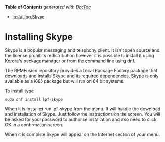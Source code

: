 <!-- START doctoc generated TOC please keep comment here to allow auto update -->
<!-- DON'T EDIT THIS SECTION, INSTEAD RE-RUN doctoc TO UPDATE -->
**Table of Contents**  *generated with [DocToc](https://github.com/thlorenz/doctoc)*

- [Installing Skype](#installing-skype)

<!-- END doctoc generated TOC please keep comment here to allow auto update -->

# Installing Skype

Skype is a popular messaging and telephony client. It isn't open source and the license prohibits redistribution however it is possible to install it using Korora's package manager or from the command line using dnf.

The RPMFusion repository provides a Local Package Factory package that downloads and installs Skype and its required dependencies. Skype is only available as a i686 package but will run on 64 bit systems.

To install type

```
sudo dnf install lpf-skype
```

When it is installed run lpf-skype from the menu. It will handle the download and installation of Skype. Just follow the instructions on the screen. You will be asked for your password to authorise installation and also need to click OK in a confirmation screen.

When it is complete Skype will appear on the Internet section of your menu.
